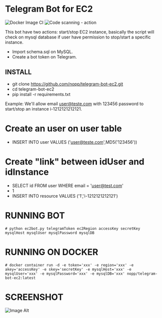 # Telegram Bot for EC2

![Docker Image CI](https://github.com/nopp/telegram-bot-ec2/workflows/Docker%20Image%20CI/badge.svg)
![Code scanning - action](https://github.com/nopp/telegram-bot-ec2/workflows/Code%20scanning%20-%20action/badge.svg)

This bot have two actions: start/stop EC2 instance, basically the script will check on mysql database if user have permission to stop/start a specific instance.

* Import schema.sql on MySQL.
* Create a bot token on Telegram.

## INSTALL

* git clone https://github.com/nopp/telegram-bot-ec2.git
* cd telegram-bot-ec2
* pip install -r requirements.txt

Example: We'll allow email user@teste.com with 123456 password to start/stop an instance i-1212121212121.

Create an user on user table
============================
* INSERT INTO user VALUES ('user@teste.com',MD5('123456'))
  
Create "link" between idUser and idInstance
===========================================
* SELECT id FROM user WHERE email = 'user@test.com'
* 1
* INSERT INTO resource VALUES ('1','i-1212121212121') 

RUNNING BOT
===========

	# python ec2bot.py telegramToken ec2Region accessKey secretKey mysqlHost mysqlUser mysqlPassword mysqlDB 

RUNNING ON DOCKER
=================

	# docker container run -d -e token='xxx' -e region='xxx' -e akey='accessKey' -e skey='secretKey' -e mysqlHost='xxx' -e mysqlUser='xxx' -e mysqlPassword='xxx' -e mysqlDB='xxx' nopp/telegram-bot-ec2:latest


SCREENSHOT
==========
![Image Alt](http://i63.tinypic.com/2nsbdx4.png)
